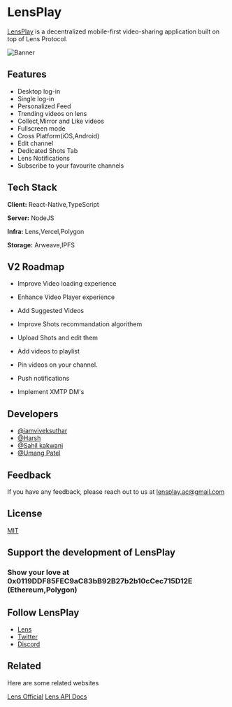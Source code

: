 
# LensPlay

[LensPlay](https://lensplay.xyz) is a decentralized mobile-first video-sharing application built on top of Lens Protocol.

![Banner](https://twitter.com/lensplayxyz/header_photo)


## Features

- Desktop log-in
- Single log-in
- Personalized Feed
- Trending videos on lens
- Collect,Mirror and Like videos
- Fullscreen mode
- Cross Platform(iOS,Android)
- Edit channel
- Dedicated Shots Tab
- Lens Notifications
- Subscribe to your favourite channels

## Tech Stack

**Client:** React-Native,TypeScript

**Server:** NodeJS

**Infra:** Lens,Vercel,Polygon

**Storage:** Arweave,IPFS


## V2 Roadmap

- Improve Video loading experience

- Enhance Video Player experience

- Add Suggested Videos

- Improve Shots recommandation algorithem

- Upload Shots and edit them

- Add videos to playlist

- Pin videos on your channel.

- Push notifications

- Implement XMTP DM's 

## Developers

- [@iamviveksuthar](https://www.github.com/VIVEK-SUTHAR)
- [@Harsh](https://www.github.com/Harsh2220)
- [@Sahil kakwani](https://www.github.com/sahilkakwani9)
- [@Umang Patel](https://www.github.com/umangp31)


## Feedback

If you have any feedback, please reach out to us at lensplay.ac@gmail.com


## License

[MIT](https://choosealicense.com/licenses/mit/)


## Support the development of LensPlay

### Show your love at 0x0119DDF85FEC9aC83bB92B27b2b10cCec715D12E (Ethereum,Polygon)


## Follow LensPlay 

- [Lens](https://lenster.xyz/u/lensplayxyz)
- [Twitter](https://twitter.com/lensplayxyz)
- [Discord](https://discord.com/invite/Hwzwmvr6xA)

## Related

Here are some related websites

[Lens Official](https://lens.xyz)
[Lens API Docs](https://docs.lens.xyz)





